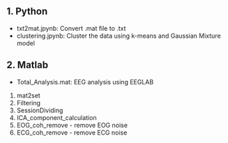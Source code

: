## 1. Python 
- txt2mat.jpynb: Convert .mat file to .txt
- clustering.jpynb: Cluster the data using k-means and Gaussian Mixture model

## 2. Matlab
- Total_Analysis.mat: EEG analysis using EEGLAB
1. mat2set
2. Filtering
3. SessionDividing
4. ICA_component_calculation
5. EOG_coh_remove - remove EOG noise
6. ECG_coh_remove - remove ECG noise

